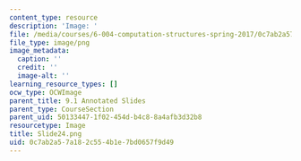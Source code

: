 ```yaml
---
content_type: resource
description: 'Image: '
file: /media/courses/6-004-computation-structures-spring-2017/0c7ab2a57a182c554b1e7bd0657f9d49_Slide24.png
file_type: image/png
image_metadata:
  caption: ''
  credit: ''
  image-alt: ''
learning_resource_types: []
ocw_type: OCWImage
parent_title: 9.1 Annotated Slides
parent_type: CourseSection
parent_uid: 50133447-1f02-454d-b4c8-8a4afb3d32b8
resourcetype: Image
title: Slide24.png
uid: 0c7ab2a5-7a18-2c55-4b1e-7bd0657f9d49
---
```

